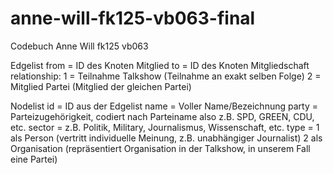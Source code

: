 # anne-will-fk125-vb063-final

Codebuch Anne Will fk125 vb063

Edgelist
from = ID des Knoten Mitglied
to = ID des Knoten Mitgliedschaft
relationship: 
1 = Teilnahme Talkshow (Teilnahme an exakt selben Folge) 
2 = Mitglied Partei (Mitglied der gleichen Partei)

Nodelist
id = ID aus der Edgelist
name = Voller Name/Bezeichnung
party = Parteizugehörigkeit, codiert nach Parteiname also z.B. SPD, GREEN, CDU, etc. 
sector = z.B. Politik, Military, Journalismus, Wissenschaft, etc.
type = 
1 als Person (vertritt individuelle Meinung, z.B. unabhängiger Journalist)
2 als Organisation (repräsentiert Organisation in der Talkshow, in unserem Fall eine Partei)
